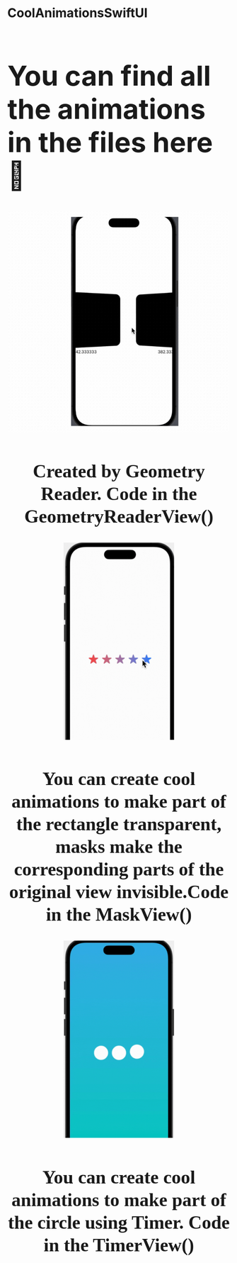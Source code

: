 # CoolAnimationsSwiftUI
<h1 style="font-size: 62px;">You can find all the animations in the files here🔎</h2>

<p align="center">
  <img src="GifDemoPreviews/geometry-reader.gif" alt="Created by Geometry Reader" width="500"/>
</p>

<h2 align="center" style="font-size: 42px;">
  <span style="font-family: 'Times New Roman', cursive; font-weight: bold;">Created by Geometry Reader. Code in the GeometryReaderView()</span>
</h2>

<p align="center">
  <img src="GifDemoPreviews/mask.gif" alt="Created by Mask" width="250"/>
</p>

<h2 align="center" style="font-size: 42px;">
  <span style="font-family: 'Times New Roman', cursive; font-weight: bold;">You can create cool animations to make part of the rectangle transparent, masks make the corresponding parts of the original view invisible.Code in the MaskView()</span>
</h2>

<p align="center">
  <img src="GifDemoPreviews/timer.gif" alt="Created by Timer" width="250"/>
</p>

<h2 align="center" style="font-size: 42px;">
  <span style="font-family: 'Times New Roman', cursive; font-weight: bold;">You can create cool animations to make part of the circle using Timer. Code in the TimerView()</span>
</h2>

